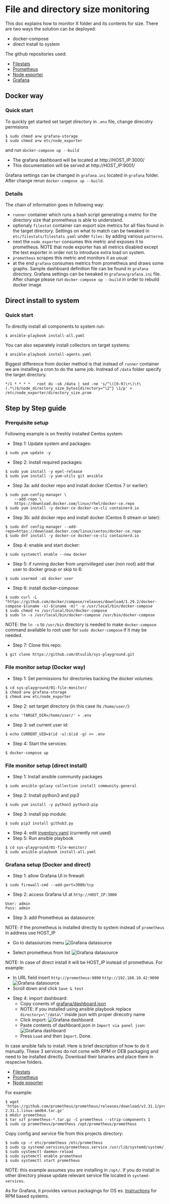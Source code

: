 # File and directory size monitoring
This doc explains how to monitor X folder and its contents for size. There are two ways the solution can be deployed:

+ docker-compose
+ direct install to system

The github repositories used:

+ [Filestats](https://github.com/michael-doubez/filestat_exporter)
+ [Prometheus](https://github.com/prometheus/prometheus)
+ [Node exporter](https://github.com/prometheus/node_exporter)
+ [Grafana](https://github.com/grafana/grafana)

## Docker way
### Quick start
To quickly get started set target directory in `.env` file, change direcotry permisions 
```
$ sudo chmod a+w grafana-storage
$ sudo chmod a+w etc/node_exporter
```
and run `docker-compose up --build`

+ The grafana dashboard will be located at http://HOST_IP:3000/
+ This documentation will be served at http://HOST_IP:9001/

Grafana settings can be changed in `grafana.ini` located in `grafana` folder. After change rerun `docker-compose up --build`.

### Details
The chain of information goes in following way:

+ `runner` container which runs a bash script generating a metric for the directory size that prometheus is able to understand.
+ optionaly `filestat` container can export size metrics for all files found in the target directory. Settings on what to match can be tweaked in `etc/filestats/filestats.yaml` under `files:` by adding various `patterns`.
+ next the `node_exporter` consumes this metric and exposes it to prometheus. NOTE that node exporter has all metrics disabled except the text exporter in order not to introduce extra load on system.
+ `prometheus` scrapes this metric and monitors it as usual
+ at the end `grafana` consumes metrics from prometheus and draws some graphs. Sample dashboard definition file can be found in `grafana` directory. Grafana settings can be tweaked in `grafana/grafana.ini` file. After change please run `docker-compose up --build` in order to rebuild docker image

## Direct install to system
### Quick start
To directly install all components to system run:
```
$ ansible-playbook install-all.yaml
```
You can also separately install collectors on target systems:
```
$ ansible-playbook install-agents.yaml
```

Biggest difference from docker method is that instead of `runner` container we are installing a cron to do the same job. Instread of `/data` folder specify the target directory.

```
*/1 * * * *   root du -sb /data | sed -ne 's/^\([0-9]\+\)\t\(.*\)$/node_directory_size_bytes{directory="\2"} \1/p' > /etc/node_exporter/directory_size.prom
```

## Step by Step guide
### Prerquisite setup
Following example is on freshly installed Centos system:
+ Step 1: Update system and packages:
```
$ sudo yum update -y
```
+ Step 2: install required packages:
```
$ sudo yum install -y epel-release
$ sudo yum install -y yum-utils git ansible
```
+ Step 3a: add docker repo and install docker (Centos 7 or earlier):
```
$ sudo yum-config-manager \
    --add-repo \
    https://download.docker.com/linux/rhel/docker-ce.repo
$ sudo yum install -y docker-ce docker-ce-cli containerd.io
```
+ Step 3b: add docker repo and install docker (Centos 8 stream or later):
```
$ sudo dnf config-manager --add-repo=https://download.docker.com/linux/centos/docker-ce.repo
$ sudo dnf install -y docker-ce docker-ce-cli containerd.io
```
+ Step 4: enable and start docker:
```
$ sudo systemctl enable --now docker
```
+ Step 5: if running docker from unprivilleged user (non root) add that user to docker group or skip to 6:
```
$ sudo usermod -aG docker user
```
+ Step 6: install docker-compose:
```
$ sudo curl -L "https://github.com/docker/compose/releases/download/1.29.2/docker-compose-$(uname -s)-$(uname -m)" -o /usr/local/bin/docker-compose
$ sudo chmod +x /usr/local/bin/docker-compose
$ sudo ln -s /usr/local/bin/docker-compose /usr/bin/docker-compose
```
NOTE: the `ln -s` to `/usr/bin` directory is needed to make `docker-compose` command available to root user for `sudo docker-compose` if it may be needed.
+ Step 7: Clone this repo:
```
$ git clone https://github.com/dtsulik/sys-playground.git
```

### File monitor setup (Docker way)
+ Step 1: Set permissions for directories backing the docker volumes:
```
$ cd sys-playground/01-file-monitor/
$ chmod a+w grafana-storage
$ chmod a+w etc/node_exporter
```
+ Step 2: set target directory (in this case its `/home/user/`):
```
$ echo 'TARGET_DIR=/home/user/' > .env
```
+ Step 3: set current user id:
```
$ echo CURRENT_UID=$(id -u):$(id -g) >> .env
```
+ Step 4: Start the services:
```
$ docker-compose up
```
### File monitor setup (direct install)
+ Step 1: Install ansible community packages
```
$ sudo ansible-galaxy collection install community.general
```
+ Step 2: Install python3 and pip3
```
$ sudo yum install -y python3 python3-pip
```
+ Step 3: install pip module:
```
$ sudo pip3 install github3.py
```
+ Step 4: edit [inventory.yaml](/01-file-monitor/inventory.yaml) (currently not used)
+ Step 5: Run ansible playbook
```
$ cd sys-playground/01-file-monitor/
$ sudo ansible-playbook install-all.yaml
```
### Grafana setup (Docker and direct)
+ Step 1: allow Grafana UI in firewall:
```
$ sudo firewall-cmd --add-port=3000/tcp
```
+ Step 2: access Grafana UI at `http://HOST_IP:3000`
```
User: admin
Pass: admin
```
+ Step 3: add Prometheus as datasource:

NOTE: if the prometheus is installed directly to system instead of `prometheus` in address use HOST_IP
* Go to datasources menu
![Grafana datasource](/01-file-monitor/doc/screens/grafana_01.jpg?raw=true "Grafana datasource")

* Select prometheus from list
![Grafana datasource](/01-file-monitor/doc/screens/grafana_02.jpg?raw=true "Grafana datasource")

NOTE: In case of direct install it will be HOST_IP instead of prometheus. For example:

* In URL field insert `http://prometheus:9090`
`http://192.168.10.42:9090`
![Grafana datasource](/01-file-monitor/doc/screens/grafana_03.jpg?raw=true "Grafana datasource")
* Scroll down and click `Save & test`

+ Step 4: import dashboard:
    * Copy conents of [grafana/dashboard.json](/01-file-monitor/grafana/dashboard.json)
    * NOTE: if you installed using ansible playbook replace `directory=\"/data\"` inside json with proper direcotry name
    * Click import:
![Grafana dashboard](/01-file-monitor/doc/screens/grafana_04.jpg?raw=true "Grafana dashboard")
    * Paste contents of dashboard.json in `Import via panel json`:
![Grafana dashboard](/01-file-monitor/doc/screens/grafana_05.jpg?raw=true "Grafana dashboard")
    * Press `Load` and then `Import`. Done.

In case ansible fails to install. Here is brief description of how to do it manually.
These 3 services do not come with RPM or DEB packaging and need to be installed directly. Download their binaries and place them in respecive folders.

+ [Filestats](https://github.com/michael-doubez/filestat_exporter/releases)
+ [Prometheus](https://github.com/prometheus/prometheus/releases)
+ [Node exporter](https://github.com/prometheus/node_exporter/releases)

For example:

```
$ wget 'https://github.com/prometheus/prometheus/releases/download/v2.31.1/prometheus-2.31.1.linux-amd64.tar.gz'
$ mkdir prometheus
$ tar xzf prometheus-*.tar.gz -C prometheus --strip-components 1
$ sudo cp prometheus/prometheus /opt/prometheus/prometheus
```
Copy config and service file from this projects directory:
```
$ sudo cp -r etc/prometheus /etc/prometheus
$ sudo cp systemd-services/prometheus.service /usr/lib/systemd/system/
$ sudo systemctl daemon-reload
$ sudo systemctl enable prometheus
$ sudo systemctl start prometheus
```
NOTE: this example assumes you are installing in `/opt/`. If you do install in other directory please update relevant service file located in `systemd-services`.

As for Grafana, it provides various packagings for OS es. [Instructions](https://grafana.com/docs/grafana/latest/installation/rpm/) for RPM based systems.
